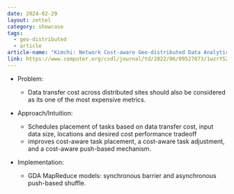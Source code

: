 ```yaml
---
date: 2024-02-29
layout: zettel
category: showcase
tags:
  - geo-distributed
  - article
article-name: "Kimchi: Network Cost-aware Geo-distributed Data Analytics System"
link: https://www.computer.org/csdl/journal/td/2022/06/09527073/1wzrYSZ16Te
---
```

- Problem:
	- Data transfer cost across distributed sites should also be considered as its one of the most expensive metrics.

- Approach/Intuition: 
	- Schedules placement of tasks based on data transfer cost, input data size, locations and desired cost performance tradeoff
	- improves cost-aware task placement, a cost-aware task adjustment, and a cost-aware push-based mechanism.

- Implementation:
	- GDA MapReduce models: synchronous barrier and asynchronous push-based shuffle.
